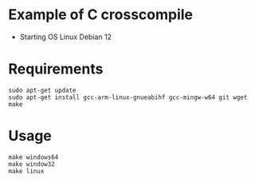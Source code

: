# Example of C crosscompile
* Starting OS Linux Debian 12

# Requirements
```
sudo apt-get update
sudo apt-get install gcc-arm-linux-gnueabihf gcc-mingw-w64 git wget make 
```

# Usage
```
make windows64
make window32
make linux 
```
